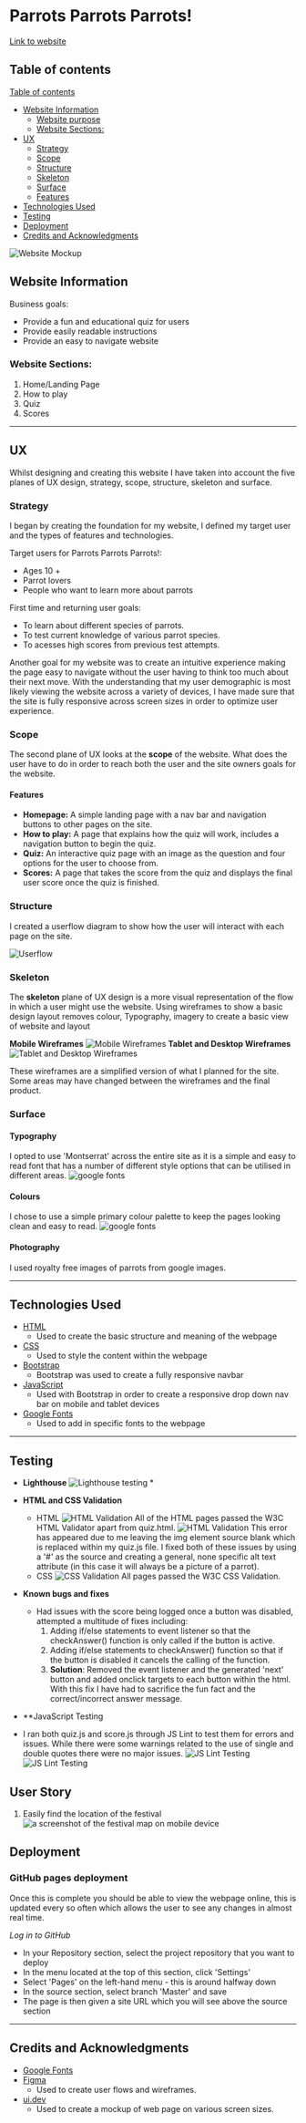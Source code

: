 # Parrots Parrots Parrots!
[Link to website](https://lrchnnng.github.io/parrot-quiz/)

## Table of contents
[Table of contents](#table-of-contents)
* [Website Information](#website-information)
  - [Website purpose](#website-purpose)
  - [Website Sections:](#website-sections)
* [UX](#ux)
  - [Strategy](#strategy)
  - [Scope](#scope)
  - [Structure](#structure)
  - [Skeleton](#skeleton)
  - [Surface](#surface)
  - [Features](#features)
* [Technologies Used](#technologies-used)
* [Testing](#testing)
* [Deployment](#deployment)
* [Credits and Acknowledgments](#credits-and-acknowledgements)

![Website Mockup](assets/images/readme-img/mockup.png)

## Website Information
Business goals: 
* Provide a fun and educational quiz for users
* Provide easily readable instructions
* Provide an easy to navigate website

### Website Sections:
1. Home/Landing Page
2. How to play
3. Quiz
4. Scores

---

## UX 
Whilst designing and creating this website I have taken into account the five planes of UX design, strategy, scope, structure, skeleton and surface.

### Strategy
I began by creating the foundation for my website, I defined my target user and the types of features and technologies. 

Target users for Parrots Parrots Parrots!:
* Ages 10 +
* Parrot lovers
* People who want to learn more about parrots

First time and returning user goals: 
* To learn about different species of parrots.
* To test current knowledge of various parrot species.
* To acesses high scores from previous test attempts.

Another goal for my website was to create an intuitive experience making the page easy to navigate without the user having to think too much about their next move. With the understanding that my user demographic is most likely viewing the website across a variety of devices, I have made sure that the site is fully responsive across screen sizes in order to optimize user experience.

### Scope
The second plane of UX looks at the **scope** of the website. What does the user have to do in order to reach both the user and the site owners goals for the website.

#### Features
- **Homepage:**
A simple landing page with a nav bar and navigation buttons to other pages on the site.
- **How to play:**
A page that explains how the quiz will work, includes a navigation button to begin the quiz.
- **Quiz:**
An interactive quiz page with an image as the question and four options for the user to choose from.
- **Scores:**
A page that takes the score from the quiz and displays the final user score once the quiz is finished.

### Structure
I created a userflow diagram to show how the user will interact with each page on the site.

![Userflow](assets/images/readme-img/user-flow.png)

### Skeleton
The **skeleton** plane of UX design is a more visual representation of the flow in which a user might use the website. Using wireframes to show a basic design layout 
removes colour, Typography, imagery to create a basic view of website and layout

**Mobile Wireframes**
![Mobile Wireframes](assets/images/readme-img/mobile-wireframes.png)
**Tablet and Desktop Wireframes**
![Tablet and Desktop Wireframes](assets/images/readme-img/tablet-wireframes.png)

These wireframes are a simplified version of what I planned for the site. Some areas may have changed between the wireframes and the final product.

### Surface


#### Typography
I opted to use 'Montserrat' across the entire site as it is a simple and easy to read font that has a number of different style options that can be utilised in different areas.
![google fonts](assets/images/readme-img/google-font.png)

#### Colours
I chose to use a simple primary colour palette to keep the pages looking clean and easy to read.
![google fonts](assets/images/readme-img/quiz-colours.png)

#### Photography
I used royalty free images of parrots from google images.

---

## Technologies Used
- [HTML](https://developer.mozilla.org/en-US/docs/Web/HTML)
  * Used to create the basic structure and meaning of the webpage
- [CSS](https://developer.mozilla.org/en-US/docs/Learn/Getting_started_with_the_web/CSS_basics)
  * Used to style the content within the webpage
- [Bootstrap](https://getbootstrap.com/)
  * Bootstrap was used to create a fully responsive navbar
- [JavaScript](https://www.javascript.com/)
  * Used with Bootstrap in order to create a responsive drop down nav bar on mobile and tablet devices
- [Google Fonts](https://fonts.google.com/)
  * Used to add in specific fonts to the webpage
---

## Testing
- **Lighthouse**
  ![Lighthouse testing]()
  * 
- **HTML and CSS Validation**
  * HTML
    ![HTML Validation](assets/images/readme-img/html-validation.png)
    All of the HTML pages passed the W3C HTML Validator apart from quiz.html.
    ![HTML Validation](assets/images/readme-img/html-error.png)
    This error has appeared due to me leaving the img element source blank which is replaced within my quiz.js file. I fixed both of these issues by using a '#' as the source and creating a general, none specific alt text attribute (in this case it will always be a picture of a parrot). 
  * CSS
    ![CSS Validation](assets/images/readme-img/html-validation.png)
    All pages passed the W3C CSS Validation.
    
- **Known bugs and fixes**
  * Had issues with the score being logged once a button was disabled, attempted a multitude of fixes including:
    1. Adding if/else statements to event listener so that the checkAnswer() function is only called if the button is active.
    2. Adding if/else statements to checkAnswer() function so that if the button is disabled it cancels the calling of the function.
    3. **Solution**: Removed the event listener and the generated 'next' button and added onclick targets to each button within the html. With this fix I have had to sacrifice the fun fact and the correct/incorrect answer message.

- **JavaScript Testing
* I ran both quiz.js and score.js through JS Lint to test them for errors and issues. While there were some warnings related to the use of single and double quotes there were no major issues.
 ![JS Lint Testing](assets/images/readme-img/jslint.png)
 ![JS Lint Testing](assets/images/readme-img/jslint-warnings.png)

## User Story
1. Easily find the location of the festival
  ![a screenshot of the festival map on mobile device](assets/images/README-images/user-story-map-m.png)


## Deployment
### GitHub pages deployment
Once this is complete you should be able to view the webpage online, this is updated every so often which allows the user to see any changes in almost real time.

*Log in to GitHub*
- In your Repository section, select the project repository that you want to deploy
- In the menu located at the top of this section, click 'Settings'
- Select 'Pages' on the left-hand menu - this is around halfway down
- In the source section, select branch 'Master' and save
- The page is then given a site URL which you will see above the source section
---

## Credits and Acknowledgments
- [Google Fonts](https://fonts.google.com/)
- [Figma](https://www.figma.com/)
  * Used to create user flows and wireframes.
- [ui.dev](https://ui.dev/amiresponsive)
  * Used to create a mockup of web page on various screen sizes.

